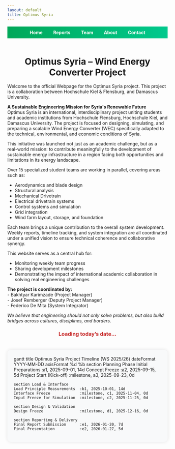 ```yaml
---
layout: default
title: Optimus Syria
---
```


<link rel="stylesheet" href="assets/style.css">

<head>
  <meta charset="UTF-8">
  <title>Optimus Syria WEC</title>


  <script type="module">
    import mermaid from 'https://cdn.jsdelivr.net/npm/mermaid@10/dist/mermaid.esm.min.mjs';
    mermaid.initialize({ startOnLoad: true });
  </script>

  
  <style>
    .mermaid {
      margin: 40px auto;
      max-width: 1000px;
      background-color: #f8f9fa;
      border-radius: 12px;
      padding: 20px;
      box-shadow: 0 0 12px rgba(0, 0, 0, 0.1);
      overflow-x: auto;
    }

    .mermaid svg .titleText {
      fill: #28a745 !important;
      font-size: 18px;
      font-weight: bold;
    }

    a {
      color: #c62828;
      text-decoration: none;
    }

    a:hover {
      text-decoration: underline;
    }

    footer {
      display: none;
    }
  </style>
</head>

<body>


  <div style="text-align:center; background:linear-gradient(90deg, #00a859, #00c98d); padding:10px;">
  <a href="index.html" style="color:white; margin:0 15px; font-weight:bold; text-decoration:none;">Home</a>
  <a href="week1.html" style="color:white; margin:0 15px; font-weight:bold; text-decoration:none;">Reports</a>
  <a href="team.html" style="color:white; margin:0 15px; font-weight:bold; text-decoration:none;">Team</a>
  <a href="about.html" style="color:white; margin:0 15px; font-weight:bold; text-decoration:none;">About</a>
  <a href="contact.html" style="color:white; margin:0 15px; font-weight:bold; text-decoration:none;">Contact</a>
</div>

  <br>

  
  <h1 style="text-align:center;">Optimus Syria – Wind Energy Converter Project</h1>

  <p>
    Welcome to the official Webpage for the Optimus Syria project. This project is a collaboration between Hochschule Kiel & Flensburg, and Damascus University.
  </p>

  <p>
    <strong>A Sustainable Engineering Mission for Syria's Renewable Future</strong><br>
    Optimus Syria is an international, interdisciplinary project uniting students and academic institutions from Hochschule Flensburg, Hochschule Kiel, and Damascus University. The project is focused on designing, simulating, and preparing a scalable Wind Energy Converter (WEC) specifically adapted to the technical, environmental, and economic conditions of Syria.
  </p>

  <p>
    This initiative was launched not just as an academic challenge, but as a real-world mission: to contribute meaningfully to the development of sustainable energy infrastructure in a region facing both opportunities and limitations in its energy landscape.
  </p>

  <p>Over 15 specialized student teams are working in parallel, covering areas such as:</p>
  <ul>
    <li>Aerodynamics and blade design</li>
    <li>Structural analysis</li>
    <li>Mechanical Drivetrain</li>
    <li>Electrical drivetrain systems</li>
    <li>Control systems and simulation</li>
    <li>Grid integration</li>
    <li>Wind farm layout, storage, and foundation</li>
  </ul>

  <p>
    Each team brings a unique contribution to the overall system development. Weekly reports, timeline tracking, and system integration are all coordinated under a unified vision to ensure technical coherence and collaborative synergy.
  </p>

  <p>
    This website serves as a central hub for:
  </p>
  <ul>
    <li>Monitoring weekly team progress</li>
    <li>Sharing development milestones</li>
    <li>Demonstrating the impact of international academic collaboration in solving real engineering challenges</li>
  </ul>

  <p>
    <strong>The project is coordinated by:</strong><br>
    - Bakhtyar Karimzade (Project Manager)<br>
    - Josef Remberger (Deputy Project Manager)<br>
    - Federico De Mita (System Integrator)
  </p>

  <p><em>We believe that engineering should not only solve problems, but also build bridges across cultures, disciplines, and borders.</em></p>

  
  <h3 id="today-date" style="text-align: center; color: #c62828; margin-bottom: 15px;">
   Loading today’s date...
  </h3>

  
  <div class="mermaid">
gantt
    title Optimus Syria Project Timeline (WS 2025/26)
    dateFormat  YYYY-MM-DD
    axisFormat  %d %b
    section Planning Phase
    Initial Preparations         :a1, 2025-09-01, 14d
    Concept Freeze               :a2, 2025-09-15, 5d
    Project Start (Kick-off)     :milestone, a3, 2025-09-23, 0d

    section Load & Interface
    Load Principle Measurements  :b1, 2025-10-01, 14d
    Interface Freeze             :milestone, c1, 2025-11-04, 0d
    Input Freeze for Simulation  :milestone, c2, 2025-11-25, 0d

    section Design & Validation
    Design Freeze                :milestone, d1, 2025-12-16, 0d

    section Reporting & Delivery
    Final Report Submission      :e1, 2026-01-20, 7d
    Final Presentation           :e2, 2026-01-27, 5d
  </div>

  
  <script>
    const today = new Date();
    const options = { day: 'numeric', month: 'long', year: 'numeric' };
    const formattedDate = today.toLocaleDateString('en-GB', options);
    document.getElementById('today-date').innerText = ` Today is: ${formattedDate}`;
  </script>

</body>
